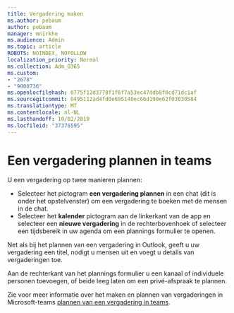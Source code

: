 ```yaml
---
title: Vergadering maken
ms.author: pebaum
author: pebaum
manager: mnirkhe
ms.audience: Admin
ms.topic: article
ROBOTS: NOINDEX, NOFOLLOW
localization_priority: Normal
ms.collection: Adm_O365
ms.custom:
- "2678"
- "9000736"
ms.openlocfilehash: 0775f12d3778f1f6f7a53ec47ddb8f0cd71dc1af
ms.sourcegitcommit: 0495112ad4fd0e695140ec66d190e62f03030584
ms.translationtype: MT
ms.contentlocale: nl-NL
ms.lasthandoff: 10/02/2019
ms.locfileid: "37376595"
---
```

# <a name="schedule-a-meeting-in-teams"></a>Een vergadering plannen in teams

U een vergadering op twee manieren plannen: 

- Selecteer het pictogram **een vergadering plannen** in een chat (dit is onder het opstelvenster) om een vergadering te boeken met de mensen in de chat.
- Selecteer het **kalender** pictogram aan de linkerkant van de app en selecteer een **nieuwe vergadering** in de rechterbovenhoek of selecteer een tijdsbereik in uw agenda om een plannings formulier te openen.

Net als bij het plannen van een vergadering in Outlook, geeft u uw vergadering een titel, nodigt u mensen uit en voegt u details van vergaderingen toe.

Aan de rechterkant van het plannings formulier u een kanaal of individuele personen toevoegen, of beide leeg laten om een privé-afspraak te plannen.

Zie voor meer informatie over het maken en plannen van vergaderingen in Microsoft-teams [plannen van een vergadering in teams](https://support.office.com/article/Schedule-a-meeting-in-Teams-943507a9-8583-4c58-b5d2-8ec8265e04e5).